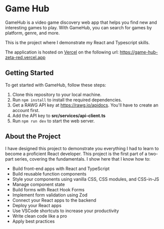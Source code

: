 # Game Hub 

GameHub is a video game discovery web app that helps you find new and interesting games to play. With GameHub, you can search for games by platform, genre, and more. 

This is the project where I demonstrate my React and Typescript skills. 

The application is hosted on [Vercel](https://vercel.com) on the following url: https://game-hub-zeta-red.vercel.app



## Getting Started

To get started with GameHub, follow these steps:


1. Clone this repository to your local machine.
2. Run `npm install` to install the required dependencies.
3. Get a RAWG API key at https://rawg.io/apidocs. You'll have to create an account first. 
4. Add the API key to **src/services/api-client.ts**
5. Run `npm run dev` to start the web server.



## About the Project 

I have designed this project to demonstrate you everything I had to learn to become a proficient React developer. This project is the first part of a two-part series, covering the fundamentals. I show here that I know how to:

- Build front-end apps with React and TypeScript
- Build reusable function components
- Style your components using vanilla CSS, CSS modules, and CSS-in-JS
- Manage component state
- Build forms with React Hook Forms
- Implement form validation using Zod
- Connect your React apps to the backend
- Deploy your React apps
- Use VSCode shortcuts to increase your productivity
- Write clean code like a pro
- Apply best practices
